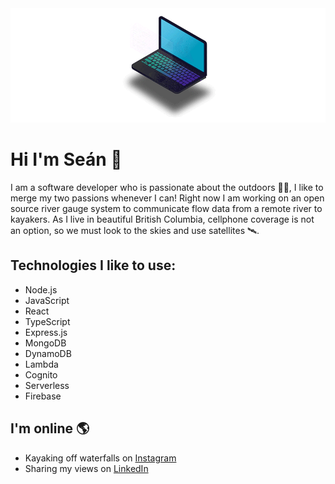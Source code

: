   <img src="https://github.com/SeanMcTernan/SeanMcTernan/blob/main/Laptop.gif?raw=true" alt="Sean Mc Ternan GitHub Motion Graphic">

# Hi I'm Seán 👋

I am a software developer who is passionate about the outdoors 🌱🌲, I like to merge my two passions whenever I can! Right now I am working on an open source river gauge system to communicate flow data from a remote river to kayakers. As I live in beautiful British Columbia, cellphone coverage is not an option, so we must look to the skies and use satellites 🛰️. 

## Technologies I like to use:
- Node.js 
- JavaScript 
- React 
- TypeScript
- Express.js 
- MongoDB 
- DynamoDB 
- Lambda
- Cognito
- Serverless  
- Firebase 


## I'm online 🌎

- Kayaking off waterfalls on <a href="https://www.instagram.com/whatsthekracken">Instagram</a>
- Sharing my views on <a href="https://www.linkedin.com/in/seanmcternan">LinkedIn</a>
